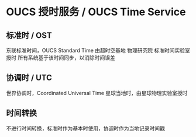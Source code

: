 # OUCS 授时服务 / OUCS Time Service

## 标准时 / OST
东联标准时间，OUCS Standard Time
由超时空基地 物理研究院 标准时间实验室授时 所有系统基于该时间同步，以消除时间误差

## 协调时 / UTC
世界协调时，Coordinated Universal Time
星球当地时，由星球物理实验室授时

## 时间转换
不进行时间转换，标准时作为基本时使用，协调时作为当地记录时间戳

